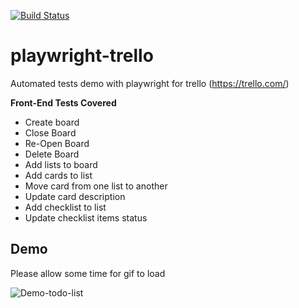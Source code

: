 [![Build Status](https://dev.azure.com/ixmeza/Web%20-%20Tests/_apis/build/status/ixmeza.playwright.trello?branchName=main)](https://dev.azure.com/ixmeza/Web%20-%20Tests/_build/latest?definitionId=12&branchName=main)

# playwright-trello
Automated tests demo with playwright for trello (https://trello.com/) 

**Front-End Tests Covered**

- Create board
- Close Board
- Re-Open Board
- Delete Board
- Add lists to board
- Add cards to list
- Move card from one list to another
- Update card description
- Add checklist to list
- Update checklist items status

## Demo
Please allow some time for gif to load

![Demo-todo-list](/images/playwright.gif)


